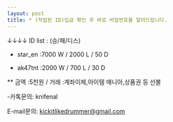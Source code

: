 ```yaml
---
layout: post
title: * (작업된 ID)입금 확인 후 바로 비밀번호를 알려드립니다.
---
```


↓↓↓↓ ID list : (승/패/디스)




* star_en :7000 W / 2000 L / 50 D

* ak47tnt :2000 W / 700 L / 30 D



** 금액 :5천원 / 거래 :계좌이체,아이템 매니아,상품권 등 선불

-카톡문의: knifenal

 E-mail문의: kickitlikedrummer@gmail.com
